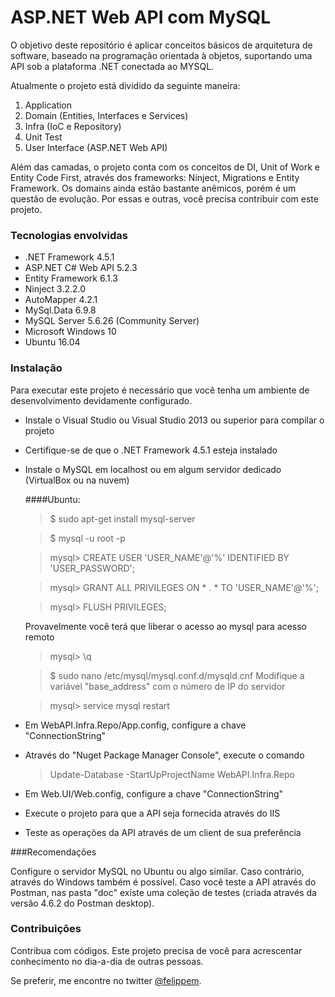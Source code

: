 # ASP.NET Web API com MySQL

O objetivo deste repositório é aplicar conceitos básicos de arquitetura de software, baseado na programação orientada à objetos, suportando uma API sob a plataforma .NET conectada ao MYSQL.

Atualmente o projeto está dividido da seguinte maneira:

1. Application
2. Domain (Entities, Interfaces e Services)
3. Infra (IoC e Repository)
4. Unit Test
5. User Interface (ASP.NET Web API)

Além das camadas, o projeto conta com os conceitos de DI, Unit of Work e Entity Code First, através dos frameworks: Ninject, Migrations e Entity Framework.
Os domains ainda estão bastante anêmicos, porém é um questão de evolução. Por essas e outras, você precisa contribuir com este projeto.

### Tecnologias envolvidas

* .NET Framework 4.5.1
* ASP.NET C# Web API 5.2.3
* Entity Framework 6.1.3
* Ninject 3.2.2.0
* AutoMapper 4.2.1
* MySql.Data 6.9.8
* MySQL Server 5.6.26 (Community Server)
* Microsoft Windows 10
* Ubuntu 16.04

### Instalação

Para executar este projeto é necessário que você tenha um ambiente de desenvolvimento devidamente configurado.

* Instale o Visual Studio ou Visual Studio 2013 ou superior para compilar o projeto
* Certifique-se de que o .NET Framework 4.5.1 esteja instalado
* Instale o MySQL em localhost ou em algum servidor dedicado (VirtualBox ou na nuvem)
  
  ####Ubuntu: 
  > $ sudo apt-get install mysql-server

  > $ mysql -u root -p
  
  > mysql> CREATE USER 'USER_NAME'@'%' IDENTIFIED BY 'USER_PASSWORD';
  
  > mysql> GRANT ALL PRIVILEGES ON * . * TO 'USER_NAME'@'%';
  
  > mysql> FLUSH PRIVILEGES;
  
  Provavelmente você terá que liberar o acesso ao mysql para acesso remoto
  
  > mysql> \q

  > $ sudo nano /etc/mysql/mysql.conf.d/mysqld.cnf
    Modifique a variável "base_address" com o número de IP do servidor
    
  > mysql> service mysql restart

* Em WebAPI.Infra.Repo/App.config, configure a chave "ConnectionString"
* Através do "Nuget Package Manager Console", execute o comando
  
  > Update-Database -StartUpProjectName WebAPI.Infra.Repo

* Em Web.UI/Web.config, configure a chave "ConnectionString"
* Execute o projeto para que a API seja fornecida através do IIS
* Teste as operações da API através de um client de sua preferência

###Recomendações

Configure o servidor MySQL no Ubuntu ou algo similar. Caso contrário, através do Windows também é possível.
Caso você teste a API através do Postman, nas pasta "doc" existe uma coleção de testes (criada através da versão 4.6.2 do Postman desktop).

### Contribuições

Contribua com códigos. Este projeto precisa de você para acrescentar conhecimento no dia-a-dia de outras pessoas.

Se preferir, me encontre no twitter <a href="//twitter.com/felippem" target="_blank">@felippem</a>.
